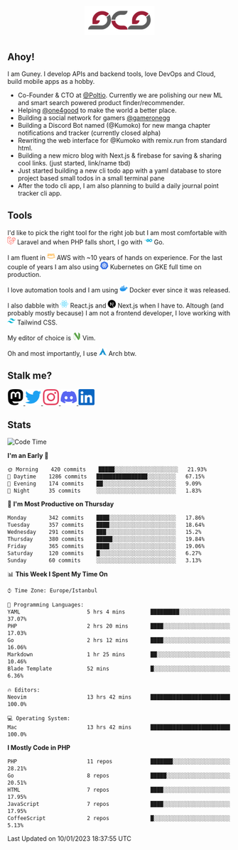 <h1 align="center">
  <img src="https://raw.githubusercontent.com/gcg/gcg/master/gcg.png" alt="Guney Can Gokoglu" />
</h1>

## Ahoy!

I am Guney. I develop APIs and backend tools, love DevOps and Cloud, build mobile apps as a hobby.

-   Co-Founder & CTO at [@Poltio](https://www.poltio.com). Currently we are polishing our new ML and smart search powered product finder/recommender.
-   Helping [@one4good](https://one4good.com) to make the world a better place.
-   Building a social network for gamers [@gameronegg](https://g1.gg)
-   Building a Discord Bot named (@Kumoko) for new manga chapter notifications and tracker (currently closed alpha)
-   Rewriting the web interface for @Kumoko with remix.run from standard html.
-   Building a new micro blog with Next.js & firebase for saving & sharing cool links. (just started, link/name tbd)
-   Just started building a new cli todo app with a yaml database to store project based small todos in a small terminal pane
-   After the todo cli app, I am also planning to build a daily journal point tracker cli app.

## Tools

I'd like to pick the right tool for the right job but I am most comfortable with <img src="https://raw.githubusercontent.com/gcg/gcg/master/assets/laravel.svg" alt="Laravel PHP" width="18" height="18" /> Laravel and when PHP falls short, I go with <img src="https://raw.githubusercontent.com/gcg/gcg/master/assets/go.svg" alt="Go" width="18" height="18" /> Go.

I am fluent in <img src="https://raw.githubusercontent.com/gcg/gcg/master/assets/amazonaws.svg" alt="AWS" width="18" height="18" /> AWS with ~10 years of hands on experience. For the last couple of years I am also using <img src="https://raw.githubusercontent.com/gcg/gcg/master/assets/kubernetes.svg" alt="GKE" height="18" width="18" /> Kubernetes on GKE full time on production.

I love automation tools and I am using <img src="https://raw.githubusercontent.com/gcg/gcg/master/assets/docker.svg" alt="Docker" width="18" height="18" /> Docker ever since it was released.

I also dabble with <img src="https://raw.githubusercontent.com/gcg/gcg/master/assets/react.svg" alt="React.js" width="18" height="18" /> React.js and <img src="https://raw.githubusercontent.com/gcg/gcg/master/assets/nextdotjs.svg" alt="Next.js" width="18" height="18" /> Next.js when I have to.
Altough (and probably mostly because) I am not a frontend developer, I love working with <img src="https://raw.githubusercontent.com/gcg/gcg/master/assets/tailwindcss.svg" alt="Tailwind CSS" width="18" height="18" /> Tailwind CSS.

My editor of choice is <img src="https://raw.githubusercontent.com/gcg/gcg/master/assets/neovim.svg" alt="NeoVim" width="18" height="18" /> Vim.

Oh and most importantly, I use <img src="https://raw.githubusercontent.com/gcg/gcg/master/assets/archlinux.svg" alt="Arch Linux" width="18" height="18" /> Arch btw.

## Stalk me?

<a href="https://vivy.dev/@gcg" rel="nofollow me" target="_blank" >
    <img src="https://raw.githubusercontent.com/gcg/gcg/master/assets/mastodon.svg" width="36" height="36" alt="@gcg" />
</a>

<a href="https://twitter.com/gcg" target="_blank" >
    <img src="https://raw.githubusercontent.com/gcg/gcg/master/assets/twitter.svg" width="36" height="36" alt="@gcg" />
</a>

<a href="https://instagram.com/gcg" target="_blank">
    <img src="https://raw.githubusercontent.com/gcg/gcg/master/assets/instagram.svg" alt="@gcg" width="36" height="36" />
</a>

<a href="https://discord.gg/SMcJHkX4r7" target="_blank">
    <img src="https://raw.githubusercontent.com/gcg/gcg/master/assets/discord.svg" alt="gcg#3057" width="36" height="36" />
</a>

<a href="https://www.linkedin.com/in/guneycan/" target="_blank">
    <img src="https://raw.githubusercontent.com/gcg/gcg/master/assets/linkedin.svg" alt="LinkedIn" width="36" height="36" />
</a>

## Stats

<!--START_SECTION:waka-->
![Code Time](http://img.shields.io/badge/Code%20Time-1%2C480%20hrs%2052%20mins-blue)

**I'm an Early 🐤** 

```text
🌞 Morning    420 commits    █████░░░░░░░░░░░░░░░░░░░░   21.93% 
🌆 Daytime    1286 commits   ████████████████░░░░░░░░░   67.15% 
🌃 Evening    174 commits    ██░░░░░░░░░░░░░░░░░░░░░░░   9.09% 
🌙 Night      35 commits     ░░░░░░░░░░░░░░░░░░░░░░░░░   1.83%

```
📅 **I'm Most Productive on Thursday** 

```text
Monday       342 commits    ████░░░░░░░░░░░░░░░░░░░░░   17.86% 
Tuesday      357 commits    ████░░░░░░░░░░░░░░░░░░░░░   18.64% 
Wednesday    291 commits    ███░░░░░░░░░░░░░░░░░░░░░░   15.2% 
Thursday     380 commits    █████░░░░░░░░░░░░░░░░░░░░   19.84% 
Friday       365 commits    ████░░░░░░░░░░░░░░░░░░░░░   19.06% 
Saturday     120 commits    █░░░░░░░░░░░░░░░░░░░░░░░░   6.27% 
Sunday       60 commits     ░░░░░░░░░░░░░░░░░░░░░░░░░   3.13%

```


📊 **This Week I Spent My Time On** 

```text
⌚︎ Time Zone: Europe/Istanbul

💬 Programming Languages: 
YAML                     5 hrs 4 mins        █████████░░░░░░░░░░░░░░░░   37.07% 
PHP                      2 hrs 20 mins       ████░░░░░░░░░░░░░░░░░░░░░   17.03% 
Go                       2 hrs 12 mins       ████░░░░░░░░░░░░░░░░░░░░░   16.06% 
Markdown                 1 hr 25 mins        ██░░░░░░░░░░░░░░░░░░░░░░░   10.46% 
Blade Template           52 mins             █░░░░░░░░░░░░░░░░░░░░░░░░   6.36%

🔥 Editors: 
Neovim                   13 hrs 42 mins      █████████████████████████   100.0%

💻 Operating System: 
Mac                      13 hrs 42 mins      █████████████████████████   100.0%

```

**I Mostly Code in PHP** 

```text
PHP                      11 repos            ███████░░░░░░░░░░░░░░░░░░   28.21% 
Go                       8 repos             █████░░░░░░░░░░░░░░░░░░░░   20.51% 
HTML                     7 repos             ████░░░░░░░░░░░░░░░░░░░░░   17.95% 
JavaScript               7 repos             ████░░░░░░░░░░░░░░░░░░░░░   17.95% 
CoffeeScript             2 repos             █░░░░░░░░░░░░░░░░░░░░░░░░   5.13%

```



 Last Updated on 10/01/2023 18:37:55 UTC
<!--END_SECTION:waka-->
